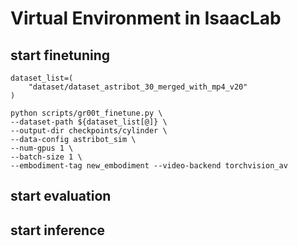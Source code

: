 

# Virtual Environment in IsaacLab






##  start finetuning

```
dataset_list=(
    "dataset/dataset_astribot_30_merged_with_mp4_v20"
)

python scripts/gr00t_finetune.py \
--dataset-path ${dataset_list[@]} \
--output-dir checkpoints/cylinder \
--data-config astribot_sim \
--num-gpus 1 \
--batch-size 1 \
--embodiment-tag new_embodiment --video-backend torchvision_av
```

## start evaluation


## start inference 